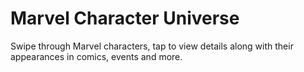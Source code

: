 # Marvel Character Universe

Swipe through Marvel characters, tap to view details along with their 
appearances in comics, events and more.

<!--
<img src="https://github.globant.com/sameer-mungole/Marvel/blob/main/Demo/HomePage.gif" width="250"> <img src="https://github.globant.com/sameer-mungole/Marvel/blob/main/Demo/DetailsPage.gif" width="250">

